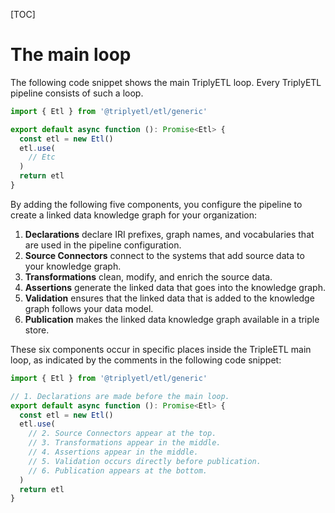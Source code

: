 [TOC]

# The main loop

The following code snippet shows the main TriplyETL loop.  Every TriplyETL pipeline consists of such a loop.

```ts
import { Etl } from '@triplyetl/etl/generic'

export default async function (): Promise<Etl> {
  const etl = new Etl()
  etl.use(
    // Etc
  )
  return etl
}
```

By adding the following five components, you configure the pipeline to create a linked data knowledge graph for your organization:

1. **Declarations** declare IRI prefixes, graph names, and vocabularies that are used in the pipeline configuration.
2. **Source Connectors** connect to the systems that add source data to your knowledge graph.
3. **Transformations** clean, modify, and enrich the source data.
4. **Assertions** generate the linked data that goes into the knowledge graph.
5. **Validation** ensures that the linked data that is added to the knowledge graph follows your data model.
6. **Publication** makes the linked data knowledge graph available in a triple store.

These six components occur in specific places inside the TripleETL main loop, as indicated by the comments in the following code snippet:

```ts
import { Etl } from '@triplyetl/etl/generic'

// 1. Declarations are made before the main loop.
export default async function (): Promise<Etl> {
  const etl = new Etl()
  etl.use(
    // 2. Source Connectors appear at the top.
    // 3. Transformations appear in the middle.
    // 4. Assertions appear in the middle.
    // 5. Validation occurs directly before publication.
    // 6. Publication appears at the bottom.
  )
  return etl
}
```
